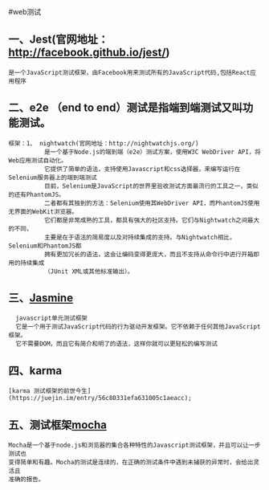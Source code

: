 #web测试
## 一、Jest(官网地址：http://facebook.github.io/jest/)
    是一个JavaScript测试框架，由Facebook用来测试所有的JavaScript代码,包括React应用程序

## 二、e2e  （end to end）测试是指端到端测试又叫功能测试。

    框架：1、 nightwatch(官网地址：http://nightwatchjs.org/)
	          是一个基于Node.js的端到端（e2e）测试方案，使用W3C WebDriver API，将Web应用测试自动化。
			  它提供了简单的语法，支持使用Javascript和css选择器，来编写运行在Selenium服务器上的端到端测试
			  目前，Selenium是JavaScript的世界里验收测试方面最流行的工具之一，类似的还有PhantomJS。
			  二者都有其独到的方法：Selenium使用其WebDriver API，而PhantomJS使用无界面的WebKit浏览器。
			  它们都是非常成熟的工具，都具有强大的社区支持。它们与Nightwatch之间最大的不同，
			  主要是在于语法的简易度以及对持续集成的支持。与Nightwatch相比，Selenium和PhantomJS都
			  拥有更加冗长的语法，这会让编码变得更庞大，而且不支持从命令行中进行开箱即用的持续集成
			  （JUnit XML或其他标准输出）。
			  
## 三、[Jasmine](https://jasmine.github.io/)		
	  javascript单元测试框架  
	  它是一个用于测试JavaScript代码的行为驱动开发框架。它不依赖于任何其他JavaScript框架。
	  它不需要DOM，而且它有简介和明了的语法，这样你就可以更轻松的编写测试
			  
## 四、karma	
    [karma 测试框架的前世今生](https://juejin.im/entry/56c80331efa631005c1aeacc);		 

## 五、测试框架[mocha](https://mochajs.org/)
    Mocha是一个基于node.js和浏览器的集合各种特性的Javascript测试框架，并且可以让一步测试也
	变得简单和有趣。Mocha的测试是连续的，在正确的测试条件中遇到未捕获的异常时，会给出灵活且
	准确的报告。
 

